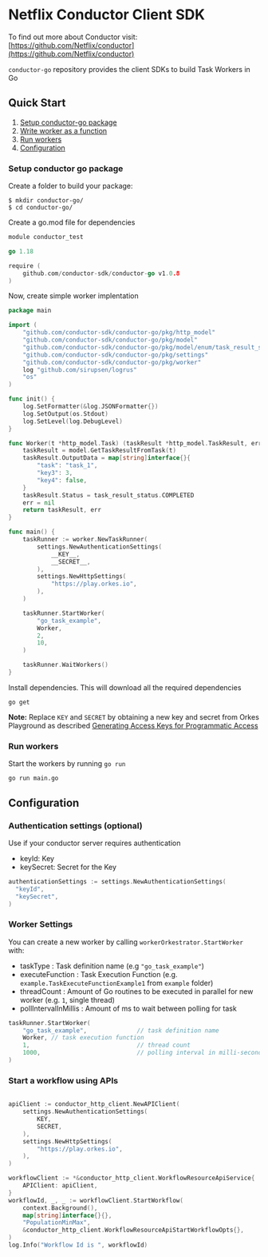 # Netflix Conductor Client SDK

To find out more about Conductor visit: [https://github.com/Netflix/conductor](https://github.com/Netflix/conductor)

`conductor-go` repository provides the client SDKs to build Task Workers in Go

## Quick Start

1. [Setup conductor-go package](#Setup-conductor-go-package)
1. [Write worker as a function](#Write-worker-as-a-function)
1. [Run workers](#Run-workers)
1. [Configuration](#Configuration)

### Setup conductor go package

Create a folder to build your package:
```shell
$ mkdir conductor-go/
$ cd conductor-go/
```

Create a go.mod file for dependencies
```go
module conductor_test

go 1.18

require (
	github.com/conductor-sdk/conductor-go v1.0.8
)
```

Now, create simple worker implentation
```go
package main

import (
	"github.com/conductor-sdk/conductor-go/pkg/http_model"
	"github.com/conductor-sdk/conductor-go/pkg/model"
	"github.com/conductor-sdk/conductor-go/pkg/model/enum/task_result_status"
	"github.com/conductor-sdk/conductor-go/pkg/settings"
	"github.com/conductor-sdk/conductor-go/pkg/worker"
	log "github.com/sirupsen/logrus"
	"os"
)

func init() {
	log.SetFormatter(&log.JSONFormatter{})
	log.SetOutput(os.Stdout)
	log.SetLevel(log.DebugLevel)
}

func Worker(t *http_model.Task) (taskResult *http_model.TaskResult, err error) {
	taskResult = model.GetTaskResultFromTask(t)
	taskResult.OutputData = map[string]interface{}{
		"task": "task_1",
		"key3": 3,
		"key4": false,
	}
	taskResult.Status = task_result_status.COMPLETED
	err = nil
	return taskResult, err
}

func main() {
	taskRunner := worker.NewTaskRunner(
		settings.NewAuthenticationSettings(
			__KEY__,
			__SECRET__,
		),
		settings.NewHttpSettings(
			"https://play.orkes.io",
		),
	)

	taskRunner.StartWorker(
		"go_task_example",
		Worker,
		2,
		10,
	)

	taskRunner.WaitWorkers()
}

```

Install dependencies.  This will download all the required dependencies 
```shell
go get
```
**Note:**
Replace `KEY` and `SECRET` by obtaining a new key and secret from Orkes Playground as described [Generating Access Keys for Programmatic Access](https://orkes.io/content/docs/getting-started/concepts/access-control#access-keys) 


### Run workers
Start the workers by running `go run`
```shell
go run main.go
```

## Configuration

### Authentication settings (optional)
Use if your conductor server requires authentication
* keyId: Key
* keySecret: Secret for the Key

```go
authenticationSettings := settings.NewAuthenticationSettings(
  "keyId",
  "keySecret",
)
```

### Worker Settings

You can create a new worker by calling `workerOrkestrator.StartWorker` with:
* taskType : Task definition name (e.g `"go_task_example"`)
* executeFunction : Task Execution Function (e.g. `example.TaskExecuteFunctionExample1` from `example` folder)
* threadCount : Amount of Go routines to be executed in parallel for new worker (e.g. `1`, single thread)
* pollIntervalInMillis : Amount of ms to wait between polling for task

```go
taskRunner.StartWorker(
	"go_task_example",              // task definition name
	Worker, // task execution function
	1,                              // thread count
	1000,                           // polling interval in milli-seconds
)
```
### Start a workflow using APIs
```go

apiClient := conductor_http_client.NewAPIClient(
    settings.NewAuthenticationSettings(
        KEY,
        SECRET,
    ),
    settings.NewHttpSettings(
        "https://play.orkes.io",
    ),
)

workflowClient := *&conductor_http_client.WorkflowResourceApiService{
    APIClient: apiClient,
}
workflowId, _, _ := workflowClient.StartWorkflow(
    context.Background(),
    map[string]interface{}{},
    "PopulationMinMax",
    &conductor_http_client.WorkflowResourceApiStartWorkflowOpts{},
)
log.Info("Workflow Id is ", workflowId)
	
```